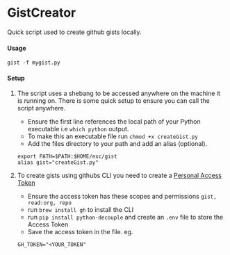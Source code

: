 # GistCreator


Quick script used to create github gists locally.

#### Usage

```gist -f mygist.py```

#### Setup

1. The script uses a shebang to be accessed anywhere on the machine it is running on. There is some quick setup to ensure you can call the script anywhere. 
    - Ensure the first line references the local path of your Python executable i.e `which python` output.
    - To make this an executable file run `chmod +x createGist.py`
    - Add the files directory to your path and add an alias (optional).


    ```
    export PATH=$PATH:$HOME/exc/gist
    alias gist="createGist.py"
    ```

2. To create gists using githubs CLI you need to create a [Personal Access Token](https://docs.github.com/en/authentication/keeping-your-account-and-data-secure/creating-a-personal-access-token#using-a-token-on-the-command-line)
    - Ensure the access token has these scopes and permissions `gist, read:org, repo`
    - run `brew install gh` to install the CLI
    - run `pip install python-decouple` and create an `.env` file to store the Access Token
    - Save the access token in the file. eg.

    ```
    GH_TOKEN="<YOUR_TOKEN"
    ```